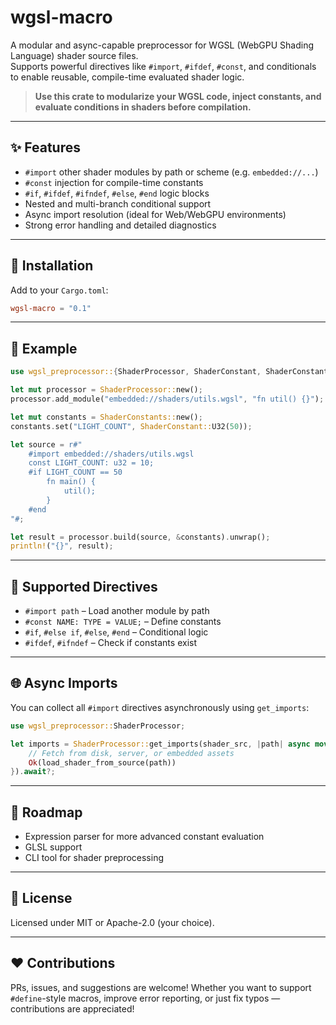 # wgsl-macro

A modular and async-capable preprocessor for WGSL (WebGPU Shading Language) shader source files.\
Supports powerful directives like `#import`, `#ifdef`, `#const`, and conditionals to enable reusable, compile-time evaluated shader logic.

> **Use this crate to modularize your WGSL code, inject constants, and evaluate conditions in shaders before compilation.**

---

## ✨ Features

- `#import` other shader modules by path or scheme (e.g. `embedded://...`)
- `#const` injection for compile-time constants
- `#if`, `#ifdef`, `#ifndef`, `#else`, `#end` logic blocks
- Nested and multi-branch conditional support
- Async import resolution (ideal for Web/WebGPU environments)
- Strong error handling and detailed diagnostics

---

## 📆 Installation

Add to your `Cargo.toml`:

```toml
wgsl-macro = "0.1"
```

---

## 🧪 Example

```rust
use wgsl_preprocessor::{ShaderProcessor, ShaderConstant, ShaderConstants};

let mut processor = ShaderProcessor::new();
processor.add_module("embedded://shaders/utils.wgsl", "fn util() {}");

let mut constants = ShaderConstants::new();
constants.set("LIGHT_COUNT", ShaderConstant::U32(50));

let source = r#"
    #import embedded://shaders/utils.wgsl
    const LIGHT_COUNT: u32 = 10;
    #if LIGHT_COUNT == 50
        fn main() {
            util();
        }
    #end
"#;

let result = processor.build(source, &constants).unwrap();
println!("{}", result);
```

---

## 🔧 Supported Directives

- `#import path` – Load another module by path
- `#const NAME: TYPE = VALUE;` – Define constants
- `#if`, `#else if`, `#else`, `#end` – Conditional logic
- `#ifdef`, `#ifndef` – Check if constants exist

---

## 🌐 Async Imports

You can collect all `#import` directives asynchronously using `get_imports`:

```rust
use wgsl_preprocessor::ShaderProcessor;

let imports = ShaderProcessor::get_imports(shader_src, |path| async move {
    // Fetch from disk, server, or embedded assets
    Ok(load_shader_from_source(path))
}).await?;
```

---

## 🚧 Roadmap

- Expression parser for more advanced constant evaluation
- GLSL support
- CLI tool for shader preprocessing

---

## 📄 License

Licensed under MIT or Apache-2.0 (your choice).

---

## ❤️ Contributions

PRs, issues, and suggestions are welcome! Whether you want to support `#define`-style macros, improve error reporting, or just fix typos — contributions are appreciated!

